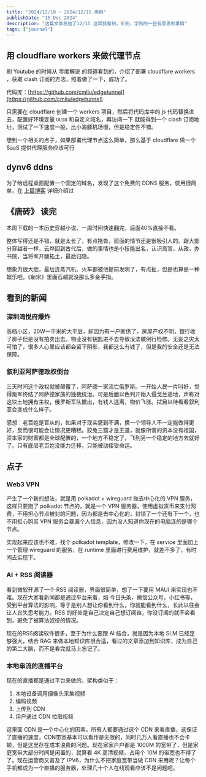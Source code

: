 ```yaml
---
title: "2024/12/10 ~ 2024/12/15 周报"
publishDate: "15 Dec 2024"
description: "这篇文章总结了12/15 这周我看到，听到，学到的一些有意思的事情"
tags: ["journal"]
---
```


## 用 cloudflare workers 来做代理节点

刷 Youtube 的时候从 零度解说 的频道看到的，介绍了部署 cloudflare workers ，获取 clash 订阅的方法，照着做了一下，成功了。

代码库：[https://github.com/cmliu/edgetunnel](https://github.com/cmliu/edgetunnel)

只需要在 cloudflare 创建一个 workers 项目，然后将代码库中的 js 代码替换进去，配置好环境变量 `UUID` 和自定义域名，再访问一下
就能得到一个 clash 订阅地址，测试了一下速度一般，比小海豚机场慢，但是稳定性不错。

想到一个相关的点子，如果部署代理节点这么简单，那么基于 cloudflare 做一个 SaaS 提供代理服务应该可行

## dynv6 ddns

为了给远程桌面配置一个固定的域名，发现了这个免费的 DDNS 服务，使用很简单，在 [上篇博客](/posts/windows-remote-desktop) 详细介绍过

## 《唐砖》 读完

本周下载的一本历史穿越小说，一周时间快速翻完，后面40%直接不看。

整体写得还是不错，就是太长了，有点拖沓，前面的情节还是很吸引人的。跟大部分穿越者一样，云烨回到古代后，做的事情也是小技能出名，认识高官，从政，办书院，当将军开疆拓土，最后归隐。

想象力很大胆，最后连蒸汽机、火车都被他提前发明了，有点扯，但是也算是一种娱乐吧。《新宋》里面石越就没那么多金手指。

## 看到的新闻

### 深圳湾悦府爆炸

高档小区，20W一平米的大平层，却因为有一户断供了，房屋产权不明，银行收了房子但是没有拍卖出去，物业没有钥匙进不去导致没法做例行检修。无妄之灾太可怕了，很多人心里应该都会留下阴影，我都这么有钱了，但是我的安全还是无法保障。

### 叙利亚阿萨德政权倒台

三天时间这个政权就被颠覆了，阿萨德一家流亡俄罗斯。一开始人民一片叫好，觉得叛军终结了阿萨德家族的独裁统治。可是后面以色列开始入侵戈兰高地，声称对这块土地拥有主权，俄罗斯军队撤出，有钱人逃离，物价飞涨。拭目以待看看叙利亚会变成什么样子。

感想：老百姓是盲从的，如果对于现实感到不满，换一个领导人不一定能做得更好，反而很可能会让情况更糟糕。狡兔三窟才是王道，就像所谓的资本没有祖国，资本家的财富都是全球配置的，一个地方不稳定了，飞到另一个稳定的地方去就好了。只有底层老百姓没能力迁移，只能被动接受命运。

## 点子

### Web3 VPN

产生了一个新的想法，就是用 polkadot + wireguard 做去中心化的 VPN 服务，这样只要跑了 polkadot 节点的，就是一个 VPN 服务器，使用虚拟货币来支付网费，不用担心节点被封的问题，因为都是去中心化的，封锁了一个还有下一个，也不用担心购买 VPN 服务会暴漏个人信息，因为没人知道你现在的电脑连的是哪个节点。

实现起来应该也不难，找个 polkadot template，修改一下，在 service 里面加上一个管理 wireguard 的服务，在 runtime 里面进行费用维护，就差不多了，有时间去实现下。

### AI + RSS 阅读器

看到微软开源了一个 RSS 阅读器，界面很简单，想了一下要用 MAUI 来实现也不难。现在大家看新闻都是通过平台来看，如 今日头条，微信公众号，小红书等，受到平台算法的影响，等于是别人想让你看到什么，你就能看到什么，长此以往会让人丧失思考能力。RSS 的好处是自己决定自己想订阅谁，你没订阅的就不会看到，避免了被算法奴役的情况。

现在的RSS阅读软件很多，至于为什么要跟 AI 结合，就是因为本地 SLM 已经足够强大，结合 RAG 来做本地知识库很合适，看过的文章添加到知识库，成为自己的第二大脑，而不是看完就马上忘记了。

### 本地串流的直播平台

现在的直播都是通过平台来做的，架构类似于：

1. 本地设备调用摄像头采集视频
2. 编码视频
3. 上传到 CDN
4. 用户通过 CDN 拉取视频

这里面 CDN 是一个中心化的因素，所有人都要通过这个 CDN 来看直播，这保证了直播的速度，CDN带宽基本可以看作是无限的，同时几万人看直播也不会卡顿，但是这里存在成本浪费的问题。现在家家户户都是 1000M 的宽带了，但是家庭宽带大部分时间是闲置的，就算看 4K 高清视频，占用个 10M 的带宽也不得了了。现在运营商又普及了 IPV6，为什么不把家庭宽带当做 CDN 来用呢？让每个手机都成为一个直播的服务器，处理几十个人在线观看应该不是问题吧。
